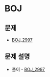 # BOJ

## 문제

- [BOJ_2997](https://www.acmicpc.net/problem/2997)

## 문제 설명

- 풀이 - [BOJ_2997](https://github.com/Meantint/Baekjoon/tree/master/BOJ_2997)
